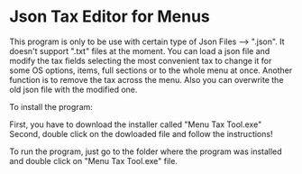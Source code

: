 # Json Tax Editor for Menus

This program is only to be use with certain type of Json Files --> ".json". It doesn't support ".txt" files at the moment.
You can load a json file and modify the tax fields selecting the most convenient tax to change it for some OS options, items, full sections or to the whole menu at once.
Another function is to remove the tax across the menu.
Also you can overwrite the old json file with the modified one.

To install the program:

First, you have to download the installer called "Menu Tax Tool.exe"
Second, double click on the dowloaded file and follow the instructions!

To run the program, just go to the folder where the program was installed and double click on "Menu Tax Tool.exe" file.
